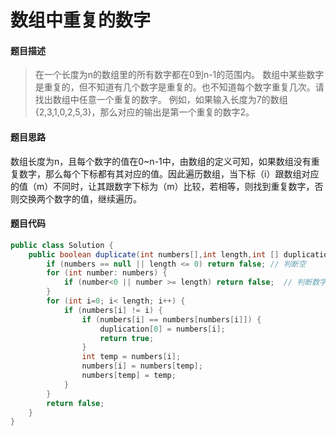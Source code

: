 # 数组中重复的数字

#### **题目描述**

> 在一个长度为n的数组里的所有数字都在0到n-1的范围内。 数组中某些数字是重复的，但不知道有几个数字是重复的。也不知道每个数字重复几次。请找出数组中任意一个重复的数字。 例如，如果输入长度为7的数组{2,3,1,0,2,5,3}，那么对应的输出是第一个重复的数字2。

#### **题目思路**

数组长度为n，且每个数字的值在0~n-1中，由数组的定义可知，如果数组没有重复数字，那么每个下标都有其对应的值。因此遍历数组，当下标（i）跟数组对应的值（m）不同时，让其跟数字下标为（m）比较，若相等，则找到重复数字，否则交换两个数字的值，继续遍历。



#### 题目代码

```java
public class Solution {
    public boolean duplicate(int numbers[],int length,int [] duplication) {
        if (numbers == null || length <= 0) return false; // 判断空
        for (int number: numbers) {
            if (number<0 || number >= length) return false;  // 判断数字范围
        }
        for (int i=0; i< length; i++) {
            if (numbers[i] != i) {
                if (numbers[i] == numbers[numbers[i]]) {
                    duplication[0] = numbers[i];
                    return true;
                }
                int temp = numbers[i];
                numbers[i] = numbers[temp];
                numbers[temp] = temp;
            }
        }
        return false;
    }
}
```

